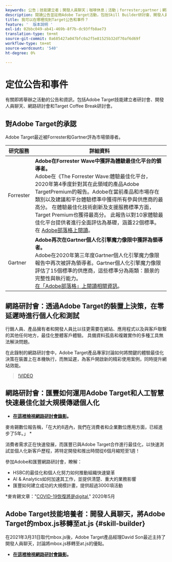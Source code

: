 ```yaml
---
keywords: 公告；技能建立者；開發人員聊天；咖啡休息；活動；forrester;gartner；網路研討會
description: 閱讀公告並註冊Adobe Target活動，包括Skill Builder研討會、開發人員與產品經理聊天、網路研討會等。
title: 我可以在哪裡找到Target公告和事件？
feature: '  版本說明 '
exl-id: 02bbc049-ab41-469b-8f7b-dc93ffb8ae73
translation-type: tm+mt
source-git-commit: 0a685427a047bfc0a2f5e81525b32df70af6d69f
workflow-type: tm+mt
source-wordcount: '540'
ht-degree: 0%

---
```


# 定位公告和事件

有關即將舉辦之活動的公告和資訊，包括Adobe Target技能建立者研討會、開發人員聊天、網路研討會和Target Coffee Break研討會。

## 對Adobe Target的承認

Adobe Target最近被Forrester和Gartner評為市場領導者。

| 研究服務 | 詳細資料 |
| --- | --- |
| Forrester | **Adobe在Forrester Wave中獲評為體驗最佳化平台的領導者。**<br> Adobe在《The Forrester Wave:體驗最佳化平台，2020年第4季度針對其在此領域的產品Adobe TargetPremium的報告。Adobe在當前產品和市場存在類別以及建議和平台體驗標準中獲得所有參與供應商的最高分。 在體驗最佳化技術創新及支援服務標準方面，Target Premium也獲得最高分。 此報告以對10家體驗最佳化平台提供者進行全面評估為基礎，涵蓋22個標準。<br>在 [Adobe部落格上閱讀](https://blog.adobe.com/en/2020/11/24/adobe-named-leader-in-forrester-wave-report-experience-optimization-platforms.html)。 |
| Gartner | **Adobe再次在Gartner個人化引擎魔力像限中獲評為領導者。**<br> Adobe在2020年第三年度Gartner個人化引擎魔力像限報告中再次被評為領導者。Gartner個人化引擎魔力像限評估了15個標準的供應商，這些標準分為兩類：願景的完整性與執行能力。<br>[在「Adobe部落格」上閱讀相關資訊](https://theblog.adobe.com/adobe-again-named-leader-in-gartner-magic-quadrant-for-personalization-engines/)。 |

## 網路研討會：透過Adobe Target的裝置上決策，在零延遲時進行個人化和測試

行銷人員、產品擁有者和開發人員比以往更需要在網站、應用程式以及與客戶聯繫的其他任何地方，最佳化整體客戶體驗。 具備資料孤島和複雜實作的多種工具無法解決問題。

在此錄制的網路研討會中，Adobe Target產品專家討論如何將關鍵的體驗最佳化決策在裝置上在本機執行，而無延遲，為客戶開啟新的精彩使用案例，同時提升網站效能。

>[!VIDEO](https://video.tv.adobe.com/v/328148)

## 網路研討會：匯豐如何運用Adobe Target和人工智慧快速最佳化並大規模傳遞個人化

* **[在這裡檢視網路研討會錄影](https://seminars.adobeconnect.com/ps4ozlg7qfdy/?proto=true)。**

麥肯錫數位報告稱，「在大約8週內，我們在消費者和企業數位應用方面，已經進步了5年。」 *

消費者需求正在快速發展，而匯豐已與Adobe Target合作進行最佳化，以快速測試並個人化新客戶歷程，將特定開發和推出時間從6個月縮短至1週！

參加Adobe和匯豐網路研討會，瞭解：

* HSBC的最佳化和個人化努力如何推動組織快速變革
* AI &amp; Analytics如何加速其工作，並提供清楚、重大的業務影響
* 匯豐如何建立成功的大規模計畫，提供超過3000項活動

*麥肯錫文章：&quot;[COVID-19恢復將是digital](https://www.mckinsey.com/business-functions/mckinsey-digital/our-insights/the-covid-19-recovery-will-be-digital-a-plan-for-the-first-90-days#),&quot; 2020年5月

## Adobe Target技能培養者：開發人員聊天，將Adobe Target的mbox.js移轉至at.js {#skill-builder}

在2021年3月31日取代mbox.js後，Adobe Target產品經理David Son最近主持了開發人員聊天，討論將mbox.js移轉至at.js的優點。

* **[在這裡檢視網路研討會錄影](https://seminars.adobeconnect.com/ptdo6mfo6qn6/?proto=true)。**
